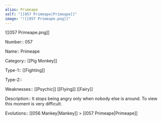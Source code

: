 ```yaml
---
alias: Primeape
self: "[[057 Primeape|Primeape]]"
image: "![[057 Primeape.png]]"
---
```


![[057 Primeape.png]]


Number:: 057

Name:: Primeape

Category:: [[Pig Monkey]]

Type-1:: [[Fighting]]

Type-2::

Weaknesses:: [[Psychic]] [[Flying]] [[Fairy]]

Description:: It stops being angry only when nobody else is around. To view this moment is very difficult.

Evolutions:: [[056 Mankey|Mankey]] > [[057 Primeape|Primeape]]